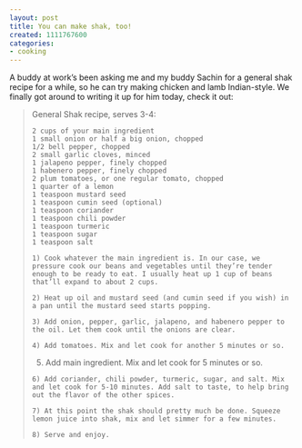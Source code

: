 ```yaml
---
layout: post
title: You can make shak, too!
created: 1111767600
categories:
- cooking
---
```

A buddy at work’s been asking me and my buddy Sachin for a general shak recipe for a while, so he can try making chicken and lamb Indian-style. We finally got around to writing it up for him today, check it out:

<blockquote>
    General Shak recipe, serves 3-4:

    2 cups of your main ingredient
    1 small onion or half a big onion, chopped
    1/2 bell pepper, chopped
    2 small garlic cloves, minced
    1 jalapeno pepper, finely chopped
    1 habenero pepper, finely chopped
    2 plum tomatoes, or one regular tomato, chopped
    1 quarter of a lemon
    1 teaspoon mustard seed
    1 teaspoon cumin seed (optional)
    1 teaspoon coriander
    1 teaspoon chili powder
    1 teaspoon turmeric
    1 teaspoon sugar
    1 teaspoon salt

    1) Cook whatever the main ingredient is. In our case, we pressure cook our beans and vegetables until they’re tender enough to be ready to eat. I usually heat up 1 cup of beans that’ll expand to about 2 cups.

    2) Heat up oil and mustard seed (and cumin seed if you wish) in a pan until the mustard seed starts popping.

    3) Add onion, pepper, garlic, jalapeno, and habenero pepper to the oil. Let them cook until the onions are clear.

    4) Add tomatoes. Mix and let cook for another 5 minutes or so.

   5) Add main ingredient. Mix and let cook for 5 minutes or so.

    6) Add coriander, chili powder, turmeric, sugar, and salt. Mix and let cook for 5-10 minutes. Add salt to taste, to help bring out the flavor of the other spices.

    7) At this point the shak should pretty much be done. Squeeze lemon juice into shak, mix and let simmer for a few minutes.

    8) Serve and enjoy.
</blockquote>
